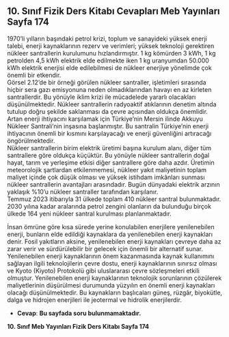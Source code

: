 ## 10. Sınıf Fizik Ders Kitabı Cevapları Meb Yayınları Sayfa 174

1970’li yılların başındaki petrol krizi, toplum ve sanayideki yüksek enerji talebi, enerji kaynaklarının rezerv ve verimleri; yüksek teknoloji gerektiren nükleer santrallerin kurulumunu hızlandırmıştır. 1 kg kömürden 3 kWh, 1 kg petrolden 4,5 kWh elektrik elde edilmekte iken 1 kg uranyumdan 50.000 kWh elektrik enerjisi elde edilebilmesi de nükleer enerjiye yönelimde çok önemli bir etkendir.  
 Görsel 2.12’de bir örneği görülen nükleer santraller, işletimleri sırasında hiçbir sera gazı emisyonuna neden olmadıklarından havayı en az kirleten santrallerdir. Bu yönüyle iklim krizi ile mücadelede yararlı olacakları düşünülmektedir. Nükleer santrallerin radyoaktif atıklarının denetim altında tutulup doğru şekilde saklanması da çevre açısından oldukça önemlidir. Artan enerji ihtiyacını karşılamak için Türkiye’nin Mersin ilinde Akkuyu Nükleer Santrali’nin inşasına başlanmıştır. Bu santralin Türkiye’nin enerji ihtiyacının önemli bir kısmını karşılayacağı ve enerji güvenliğini artıracağı öngörülmektedir.  
 Nükleer santrallerin birim elektrik üretimi başına kurulum alanı, diğer tüm santrallere göre oldukça küçüktür. Bu yönüyle nükleer santrallerin doğal hayat, tarım ve yerleşime etkisi diğer santrallere göre daha azdır. Üretimin meteorolojik şartlardan etkilenmemesi, nükleer yakıt maliyetinin toplam maliyet içinde çok düşük olması ve yüksek istihdam imkânları sunması nükleer santrallerin avantajları arasındadır. Bugün dünyadaki elektrik arzının yaklaşık %10’u nükleer santraller tarafından karşılanır.  
 Temmuz 2023 itibarıyla 31 ülkede toplam 410 nükleer santral bulunmaktadır. 2030 yılına kadar aralarında petrol zengini olanların da bulunduğu birçok ülkede 164 yeni nükleer santral kurulması planlanmaktadır.

İnsan ömrüne göre kısa sürede yerine konulabilen enerjilere yenilenebilen enerji, bunların elde edildiği kaynaklara da yenilenebilen enerji kaynakları denir. Fosil yakıtların aksine, yenilenebilen enerji kaynakları çevreye daha az zarar verir ve sürdürülebilir bir gelecek için önemli bir alternatif sunar.  
 Yenilenebilen enerji kaynaklarının önem kazanmasında kaynak kullanımını sağlayan ilgili teknolojilerin çevre dostu, enerji kaynaklarının sınırsız olması ve Kyoto (Kiyoto) Protokolü gibi uluslararası çevre sözleşmeleri etkili olmuştur. Yenilenebilen enerji kaynaklarının teknolojik sorunlarının çözülerek maliyetlerinin düşürülmesi durumunda yüzyılın en önemli enerji kaynakları olacağı düşünülmektedir. Bu kaynakların başlıcaları güneş, rüzgâr, biyokütle, dalga ve hidrojen enerjileri ile jeotermal ve hidrolik enerjilerdir.

* **Cevap**: **Bu sayfada soru bulunmamaktadır.**

**10. Sınıf Meb Yayınları Fizik Ders Kitabı Sayfa 174**